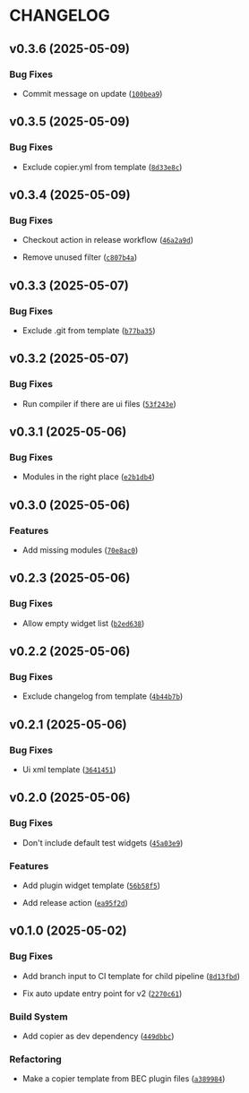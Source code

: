 # CHANGELOG


## v0.3.6 (2025-05-09)

### Bug Fixes

- Commit message on update
  ([`100bea9`](https://gitea.psi.ch/bec/bec_plugin_copier_template/commit/100bea97d381ec8ffc03f1f317d29d47ca1ca5dc))


## v0.3.5 (2025-05-09)

### Bug Fixes

- Exclude copier.yml from template
  ([`8d33e8c`](https://gitea.psi.ch/bec/bec_plugin_copier_template/commit/8d33e8c2eb1dd1e9ac4f34cfbcf0e1fad73792e1))


## v0.3.4 (2025-05-09)

### Bug Fixes

- Checkout action in release workflow
  ([`46a2a9d`](https://gitea.psi.ch/bec/bec_plugin_copier_template/commit/46a2a9d21451c4edaac78c468d0fa67a38f7d0b4))

- Remove unused filter
  ([`c807b4a`](https://gitea.psi.ch/bec/bec_plugin_copier_template/commit/c807b4a0dc508b8813422eaf24949d97f12c0ed8))


## v0.3.3 (2025-05-07)

### Bug Fixes

- Exclude .git from template
  ([`b77ba35`](https://gitea.psi.ch/bec/bec_plugin_copier_template/commit/b77ba350c37dc466d87ac885677a45b16ef0274d))


## v0.3.2 (2025-05-07)

### Bug Fixes

- Run compiler if there are ui files
  ([`53f243e`](https://gitea.psi.ch/bec/bec_plugin_copier_template/commit/53f243e4555779d95b13101eaf6596be392421a0))


## v0.3.1 (2025-05-06)

### Bug Fixes

- Modules in the right place
  ([`e2b1db4`](https://gitea.psi.ch/bec/bec_plugin_copier_template/commit/e2b1db45442eb8dff410477273dace5e55669bbd))


## v0.3.0 (2025-05-06)

### Features

- Add missing modules
  ([`70e8ac0`](https://gitea.psi.ch/bec/bec_plugin_copier_template/commit/70e8ac0891e234ddd9e5e546072f5e13c4aea9e1))


## v0.2.3 (2025-05-06)

### Bug Fixes

- Allow empty widget list
  ([`b2ed638`](https://gitea.psi.ch/bec/bec_plugin_copier_template/commit/b2ed6381237632de6225b1a7b18798388bf83893))


## v0.2.2 (2025-05-06)

### Bug Fixes

- Exclude changelog from template
  ([`4b44b7b`](https://gitea.psi.ch/bec/bec_plugin_copier_template/commit/4b44b7b599c3f27af153120a8529a20d164393f3))


## v0.2.1 (2025-05-06)

### Bug Fixes

- Ui xml template
  ([`3641451`](https://gitea.psi.ch/bec/bec_plugin_copier_template/commit/3641451d1960bca1e1b64d016d4669f053519fc6))


## v0.2.0 (2025-05-06)

### Bug Fixes

- Don't include default test widgets
  ([`45a03e9`](https://gitea.psi.ch/bec/bec_plugin_copier_template/commit/45a03e9dec15dd988f229296f360b764634b6947))

### Features

- Add plugin widget template
  ([`56b58f5`](https://gitea.psi.ch/bec/bec_plugin_copier_template/commit/56b58f58dbede707ee574fc0cc682b0b3723a11c))

- Add release action
  ([`ea95f2d`](https://gitea.psi.ch/bec/bec_plugin_copier_template/commit/ea95f2d97002e39dbaa9aec1d48b266b7a019b12))


## v0.1.0 (2025-05-02)

### Bug Fixes

- Add branch input to CI template for child pipeline
  ([`8d13fbd`](https://gitea.psi.ch/bec/bec_plugin_copier_template/commit/8d13fbdcda329f0361e3fcd58a6026a938325f23))

- Fix auto update entry point for v2
  ([`2270c61`](https://gitea.psi.ch/bec/bec_plugin_copier_template/commit/2270c61e69b2943444eec1158804b9b1598d0a02))

### Build System

- Add copier as dev dependency
  ([`449dbbc`](https://gitea.psi.ch/bec/bec_plugin_copier_template/commit/449dbbce49f398eb5df44d31e13ec32234284f70))

### Refactoring

- Make a copier template from BEC plugin files
  ([`a389984`](https://gitea.psi.ch/bec/bec_plugin_copier_template/commit/a389984d25daf978cf6ad1ff3a8664e1d656a6dd))
